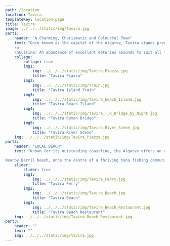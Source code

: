 ```yaml
---
path: /location
location: Tavira
templateKey: location-page
title: Tavira
image: ../../../static/img/tavira.jpg
part1: 
    header: "A Charming, Charismatic and Colourful Town"
    text: "Once known as the capital of the Algarve, Tavira stands proud amongst Portuguese history books and you will not fail to be enthralled by its unspoiled charm, character, and tranquility. Delightful attractions await you including colourful cobbled streets, the famed Roman bridge over the meandering Rio Gilão, and an intriguing historical quarter replete with handsome 17th century merchants’ mansions, fine churches and convents of architectural note all bidding for your attention. Castle ramparts have been faithfully restored housing beautiful gardens of indigenous and exotic varieties, while pretty squares edged with café terraces offer the perfect pre-text for lazy afternoons while watching the World pass by. All this can be seen at the 'Camara Obscura' which delights its visitors with an aerial view of the town. On one side of the river there is a large square which has entertainment in the summer months, and by crossing the Roman Bridge to the other side, you will find a little more life in the evenings with a great selection of restaurants tucked away down the cobbled streets and a few later opening café/bars. There is a range of shops to explore, as well as the old market building recently restored with cafes and artisan stalls, as well as the traditional indoor market selling locally grown produce and fresh fish. To enjoy and see the full Tavira aspect, you can take the passenger train which follows a set route around the town, or you can personalize your experience by taking a ‘TUK TUK’ tour in smaller vehicles for 2 – 6 persons.
    \n
    \nCuisine: An abundance of excellent eateries abounds to suit all tastes and pockets, from the traditional to the more avant-garde. Fish and seafood are king here, freshly caught and served grilled, while a plethora of contemporary tapas bars have brought an edge and finesse to the local offering. Plentiful local cafés and gelaterias offer pleasing resting points while out exploring, and keen chefs will enjoy the daily market for freshly caught fish, seafood, meats and produce, all sourced locally and sold over a cacophony of local colour and commotion within the vast market place. We have made some restaurant recommendations below."
    collage:
        collage: true
        img1: 
            img: ../../../static/img/Tavira_Piazza.jpg
            title: "Tavira Piazza"
        img2: 
            img: ../../../static/img/train.jpg
            title: "Tavira Island Train"
        img3: 
            img: ../../../static/img/Tavira_beach_Island.jpg
            title: "Tavira Beach Island"
        img4: 
            img: ../../../static/img/Tavira_-_R_Bridge_by_Night.jpg
            title: "Tavira Roman Bridge"
        img5: 
            img: ../../../static/img/Tavira_River_Scene.jpg
            title: "Tavira River Scene"
    img: ../../../static/img/Tavira_Piazza.jpg
part2:
    header: "LOCAL BEACH"
    text: "Known for its outstanding coastline, the Algarve offers an unparalleled richness of golden beaches. Voted one of the best beaches in Portugal, the “ilha de Tavira” (Tavira Island), conveniently reached from the centre of the town via short ferry crossing, is a 10km long paradise of soft golden sands, lapped by the clean, clear blue waters of the Atlantic Ocean. The island has a good selection of restaurants and beach bars all centered around its campsite, but if you are looking for a more peaceful spot, the sands are long and expansive, so a short walk will take you away from the hustle and bustle to more peaceful plains.

Nearby Barril beach, once the centre of a thriving tuna fishing community can be reached on foot via Tavira island, or via a fun miniature train departing from the nearby pretty fishing village of Santa Luzia, famed for being the ‘Octopus Capital’ of the Algarve. Barril is one of the most popular beaches with children because of the miniature train journey to reach it. The train ends at the old tuna station which has now been converted into cafés, restaurants, toilets and other facilities for tourists. You will see other bits of the station building near one of the old wooden boats in a 'graveyard' of huge iron anchors protruding from the dunes once used to secure the massive tuna net to the sea bed"
    slider:
        slider: true
        img1: 
            img: ../../../static/img/Tavira_Ferry.jpg
            title: "Tavira Ferry"
        img2: 
            img: ../../../static/img/Tavira_Beach.jpg
            title: "Tavira Beach"
        img3: 
            img: ../../../static/img/Tavira_Beach_Restaurant.jpg
            title: "Tavira Beach Restaurant"
    img: ../../../static/img/Tavira_Beach_Restaurant.jpg
part3:
    header: ""
    text: ""
    img: ../../../static/img/tavira.jpg
---
```

